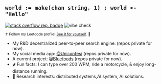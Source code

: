 ## `world := make(chan string, 1) ; world <- "Hello"`


[![stack overflow rep. badge](https://stackoverflow-badge.herokuapp.com/stackoverflow?username=13029516&period=year&mini=true)](https://leetcode.com/u/ashrln/) ![vibe check](https://github.com/mattrltrent/random_assets/actions/workflows/unit_tests.yml/badge.svg)

<sup>↑ Follow my Leetcode profile! [See it for yourself](https://leetcode.com/u/ashrln/). 🦀</sup>

- My R&D decentralized peer-to-peer search engine: (repos private for now).
- My social media app: [@Uniconfesi](https://github.com/unconfesi) (repos private for now).
- A current project: [@Bluefoods](https://github.com/bluefoods) (repos private for now).
- 🌶️ Fun facts: I can type over 200 WPM, ride a motorcycle, & enjoy long-distance running.
- 🧪 Research interests: distributed systems,AI system, AI solutions.

<!---
nashriel/nashriel is a ✨ special ✨ repository because its `README.md` (this file) appears on your GitHub profile.
You can click the Preview link to take a look at your changes.
--->
